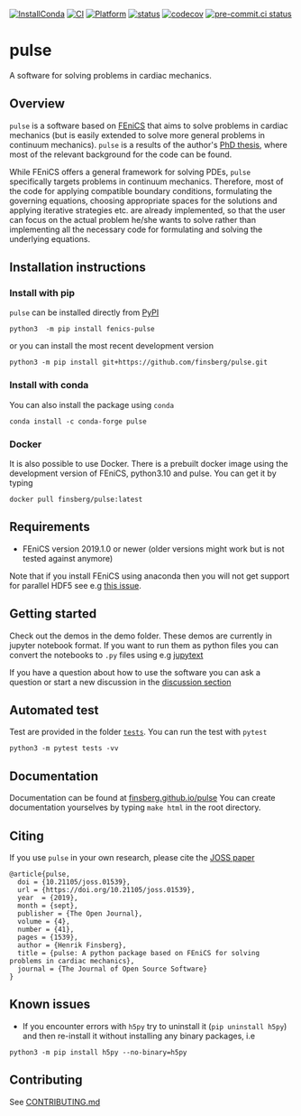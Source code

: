 [![InstallConda](https://anaconda.org/finsberg/pulse/badges/installer/conda.svg)](https://anaconda.org/finsberg/pulse)
[![CI](https://github.com/finsberg/pulse/actions/workflows/main.yml/badge.svg)](https://github.com/finsberg/pulse/actions/workflows/main.yml)
[![Platform](https://anaconda.org/finsberg/pulse/badges/platforms.svg)](https://anaconda.org/finsberg/pulse)
[![status](http://joss.theoj.org/papers/9abee735e6abadabe9252d5fcc84fd40/status.svg)](http://joss.theoj.org/papers/9abee735e6abadabe9252d5fcc84fd40)
[![codecov](https://codecov.io/gh/finsberg/pulse/branch/master/graph/badge.svg?token=cZEkiXSOKm)](https://codecov.io/gh/finsberg/pulse)
[![pre-commit.ci status](https://results.pre-commit.ci/badge/github/finsberg/pulse/master.svg)](https://results.pre-commit.ci/latest/github/finsberg/pulse/master)

# pulse

A software for solving problems in cardiac mechanics.

## Overview
`pulse` is a software based on [FEniCS](https://fenicsproject.org) that aims to solve problems in cardiac mechanics (but is easily extended to solve more general problems in continuum mechanics). `pulse` is a results of the author's [PhD thesis](https://www.duo.uio.no/handle/10852/62015), where most of the relevant background for the code can be found.

While FEniCS offers a general framework for solving PDEs, `pulse` specifically targets problems in continuum mechanics. Therefore, most of the code for applying compatible boundary conditions, formulating the governing equations, choosing appropriate spaces for the solutions and applying iterative strategies etc. are already implemented, so that the user can focus on the actual problem he/she wants to solve rather than implementing all the necessary code for formulating and solving the underlying equations.

## Installation instructions

### Install with pip
`pulse` can be installed directly from [PyPI](https://pypi.org/project/fenics-pulse/)
```
python3  -m pip install fenics-pulse
```
or you can install the most recent development version
```
python3 -m pip install git+https://github.com/finsberg/pulse.git
```

### Install with conda
You can also install the package using `conda`
```
conda install -c conda-forge pulse
```

### Docker
It is also possible to use Docker. There is a prebuilt docker image
using the development version of FEniCS, python3.10 and pulse. You can get it by typing
```
docker pull finsberg/pulse:latest
```

## Requirements
* FEniCS version 2019.1.0 or newer (older versions might work but is not tested against anymore)

Note that if you install FEniCS using anaconda then you will not get support for parallel HDF5
see e.g [this issue](https://github.com/conda-forge/hdf5-feedstock/issues/51).

## Getting started
Check out the demos in the demo folder. These demos are currently in jupyter notebook format.
If you want to run them as python files you can convert the notebooks to `.py` files using e.g [jupytext](https://jupytext.readthedocs.io/en/latest/)

If you have a question about how to use the software you can ask a question or start a new discussion in the [discussion section](https://github.com/finsberg/pulse/discussions)

## Automated test
Test are provided in the folder [`tests`](tests). You can run the test
with `pytest`
```
python3 -m pytest tests -vv
```

## Documentation
Documentation can be found at [finsberg.github.io/pulse](https://finsberg.github.io/pulse)
You can create documentation yourselves by typing `make html` in the
root directory.

## Citing

If you use `pulse` in your own research, please cite the [JOSS paper](https://joss.theoj.org/papers/10.21105/joss.01539)

```
@article{pulse,
  doi = {10.21105/joss.01539},
  url = {https://doi.org/10.21105/joss.01539},
  year  = {2019},
  month = {sept},
  publisher = {The Open Journal},
  volume = {4},
  number = {41},
  pages = {1539},
  author = {Henrik Finsberg},
  title = {pulse: A python package based on FEniCS for solving problems in cardiac mechanics},
  journal = {The Journal of Open Source Software}
}
```

## Known issues
* If you encounter errors with `h5py` try to uninstall it (`pip uninstall h5py`) and then re-install it without installing any binary packages, i.e
```
python3 -m pip install h5py --no-binary=h5py
```

## Contributing
See [CONTRIBUTING.md](CONTRIBUTING.md)
